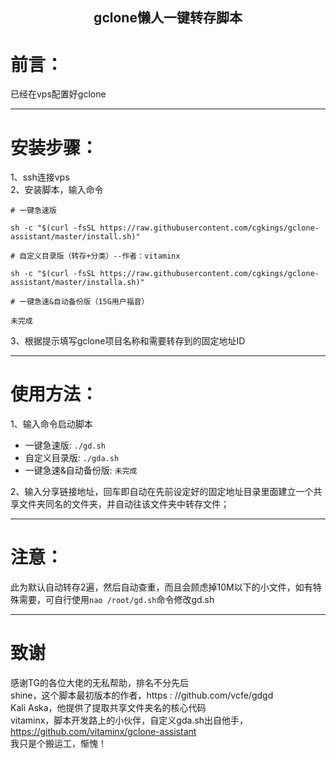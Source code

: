 <h2 align="center">gclone懒人一键转存脚本</h2> 

# 前言：
已经在vps配置好gclone<hr />
# 安装步骤：
1、ssh连接vps<br>
2、安装脚本，输入命令<br>
```
# 一键急速版

sh -c "$(curl -fsSL https://raw.githubusercontent.com/cgkings/gclone-assistant/master/install.sh)" 

# 自定义目录版（转存+分类）--作者：vitaminx

sh -c "$(curl -fsSL https://raw.githubusercontent.com/cgkings/gclone-assistant/master/installa.sh)"

# 一键急速&自动备份版（15G用户福音）

未完成
```
3、根据提示填写gclone项目名称和需要转存到的固定地址ID <hr />
# 使用方法：
1、输入命令启动脚本 <br>
- 一键急速版:          `./gd.sh`
- 自定义目录版:        `./gda.sh`
- 一键急速&自动备份版:  `未完成`

2、输入分享链接地址，回车即自动在先前设定好的固定地址目录里面建立一个共享文件夹同名的文件夹，并自动往该文件夹中转存文件； <hr />
# 注意：
此为默认自动转存2遍，然后自动查重，而且会顾虑掉10M以下的小文件，如有特殊需要，可自行使用`nao /root/gd.sh`命令修改gd.sh <hr />
# 致谢
感谢TG的各位大佬的无私帮助，排名不分先后<br>
shine，这个脚本最初版本的作者，https : //github.com/vcfe/gdgd<br>
Kali Aska，他提供了提取共享文件夹名的核心代码<br>
vitaminx，脚本开发路上的小伙伴，自定义gda.sh出自他手，https://github.com/vitaminx/gclone-assistant<br>
我只是个搬运工，惭愧！
